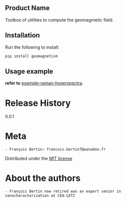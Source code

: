 ## Product Name
Toolbox of utilities to compute the geomagmetic field.

## Installation
Run the following to install:
```python
pip install geomagnetism
```

## Usage example
**refer to** [example-raman-hyperspectra](https://github.com/Bertin-fap/geomagnetism-exemples).


# Release History
0.0.1

# Meta
	- François Bertin– francois.bertin7@wanadoo.fr 

Distributed under the [MIT license](https://mit-license.org/)

# About the authors
	- François Bertin now retired was an expert senior in nanocharacterization at CEA-LETI